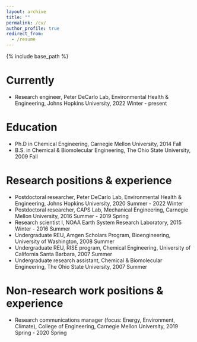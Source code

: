 ```yaml
---
layout: archive
title: ""
permalink: /cv/
author_profile: true
redirect_from:
  - /resume
---
```


{% include base_path %}

Currently
====== 
* Research engineer, Peter DeCarlo Lab, Environmental Health &amp; Engineering, Johns Hopkins University, 2022 Winter - present

Education 
====== 
* Ph.D in Chemical Engineering, Carnegie Mellon University, 2014 Fall
* B.S. in Chemical &amp; Biomolecular Engineering, The Ohio State University, 2009 Fall

Research positions &amp; experience 
====== 
<!--* Research engineer, Peter DeCarlo Lab, Environmental Health &amp; Engineering, Johns Hopkins University, 2022 Winter - present-->
* Postdoctoral researcher, Peter DeCarlo Lab, Environmental Health &amp; Engineering, Johns Hopkins University, 2020 Summer - 2022 Winter
* Postdoctoral researcher, CAPS Lab, Mechanical Engineering, Carnegie Mellon University, 2016 Summer - 2019 Spring
* Research scientist I, NOAA Earth System Research Laboratory, 2015 Winter - 2016 Summer
* Undergraduate REU, Amgen Scholars Program, Bioengineering, University of Washington, 2008 Summer
* Undergraduate REU, RISE program, Chemical Engineering, University of California Santa Barbara, 2007 Summer
* Undergraduate research assistant, Chemical &amp; Biomolecular Engineering, The Ohio State University, 2007 Summer

Non-research work positions &amp; experience 
====== 
* Research communications manager (focus: Energy, Environment, Climate), College of Engineering, Carnegie Mellon University, 2019 Spring - 2020 Spring

<!-- Skills -->
<!-- ====== -->
<!-- * Skill 1 -->
<!-- * Skill 2 -->
<!--   * Sub-skill 2.1 -->
<!--   * Sub-skill 2.2 -->
<!--   * Sub-skill 2.3 -->
<!-- * Skill 3 -->
<!--  -->
<!-- Publications -->
<!-- ====== -->
<!--   <ul>{% for post in site.publications %} -->
<!--     {% include archive-single-cv.html %} -->
<!--   {% endfor %}</ul> -->
<!--    -->
<!-- Talks -->
<!-- ====== -->
<!--   <ul>{% for post in site.talks %} -->
<!--     {% include archive-single-talk-cv.html %} -->
<!--   {% endfor %}</ul> -->
<!--    -->
<!-- Teaching -->
<!-- ====== -->
<!--   <ul>{% for post in site.teaching %} -->
<!--     {% include archive-single-cv.html %} -->
<!--   {% endfor %}</ul> -->
<!--    -->
<!-- Service and leadership -->
<!-- ====== -->
<!-- * Currently signed in to 43 different slack teams -->
